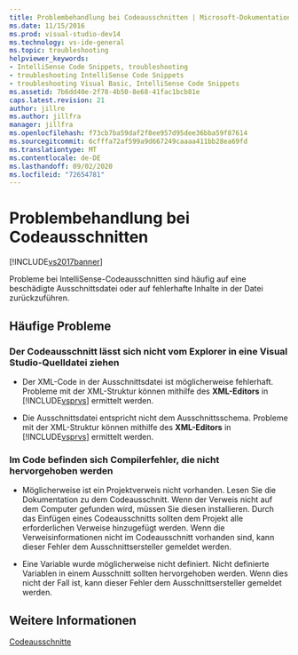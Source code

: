 ```yaml
---
title: Problembehandlung bei Codeausschnitten | Microsoft-Dokumentation
ms.date: 11/15/2016
ms.prod: visual-studio-dev14
ms.technology: vs-ide-general
ms.topic: troubleshooting
helpviewer_keywords:
- IntelliSense Code Snippets, troubleshooting
- troubleshooting IntelliSense Code Snippets
- troubleshooting Visual Basic, IntelliSense Code Snippets
ms.assetid: 7b6dd40e-2f78-4b50-8e68-41fac1bcb81e
caps.latest.revision: 21
author: jillre
ms.author: jillfra
manager: jillfra
ms.openlocfilehash: f73cb7ba59daf2f8ee957d95dee36bba59f87614
ms.sourcegitcommit: 6cfffa72af599a9d667249caaaa411bb28ea69fd
ms.translationtype: MT
ms.contentlocale: de-DE
ms.lasthandoff: 09/02/2020
ms.locfileid: "72654781"
---
```

# <a name="troubleshooting-snippets"></a>Problembehandlung bei Codeausschnitten
[!INCLUDE[vs2017banner](../includes/vs2017banner.md)]

Probleme bei IntelliSense-Codeausschnitten sind häufig auf eine beschädigte Ausschnittsdatei oder auf fehlerhafte Inhalte in der Datei zurückzuführen.

## <a name="common-problems"></a>Häufige Probleme

### <a name="the-snippet-cannot-be-dragged-from-file-explorer-to-a-visual-studio-source-file"></a>Der Codeausschnitt lässt sich nicht vom Explorer in eine Visual Studio-Quelldatei ziehen

- Der XML-Code in der Ausschnittsdatei ist möglicherweise fehlerhaft. Probleme mit der XML-Struktur können mithilfe des **XML-Editors** in [!INCLUDE[vsprvs](../includes/vsprvs-md.md)] ermittelt werden.

- Die Ausschnittsdatei entspricht nicht dem Ausschnittsschema. Probleme mit der XML-Struktur können mithilfe des **XML-Editors** in [!INCLUDE[vsprvs](../includes/vsprvs-md.md)] ermittelt werden.

### <a name="the-code-has-compiler-errors-that-are-not-highlighted"></a>Im Code befinden sich Compilerfehler, die nicht hervorgehoben werden

- Möglicherweise ist ein Projektverweis nicht vorhanden. Lesen Sie die Dokumentation zu dem Codeausschnitt. Wenn der Verweis nicht auf dem Computer gefunden wird, müssen Sie diesen installieren. Durch das Einfügen eines Codeausschnitts sollten dem Projekt alle erforderlichen Verweise hinzugefügt werden. Wenn die Verweisinformationen nicht im Codeausschnitt vorhanden sind, kann dieser Fehler dem Ausschnittsersteller gemeldet werden.

- Eine Variable wurde möglicherweise nicht definiert. Nicht definierte Variablen in einem Ausschnitt sollten hervorgehoben werden. Wenn dies nicht der Fall ist, kann dieser Fehler dem Ausschnittsersteller gemeldet werden.

## <a name="see-also"></a>Weitere Informationen
 [Codeausschnitte](../ide/code-snippets.md)
